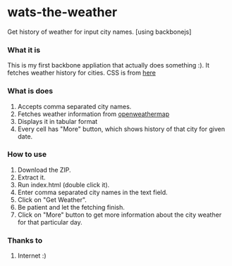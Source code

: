 wats-the-weather
================

Get history of weather for input city names. [using backbonejs]

### What it is
This is my first backbone appliation that actually does something :). It fetches weather history for cities. CSS is from [here](http://usman.it/themes/charisma/)

### What is does
1. Accepts comma separated city names.
2. Fetches weather information from [openweathermap](http://openweathermap.org/API)
3. Displays it in tabular format
4. Every cell has "More" button, which shows history of that city for given date.

### How to use
1. Download the ZIP.
2. Extract it.
3. Run index.html (double click it).
4. Enter comma separated city names in the text field.
5. Click on "Get Weather".
6. Be patient and let the fetching finish.
7. Click on "More" button to get more information about the city weather for that particular day.

### Thanks to
1. Internet :)

